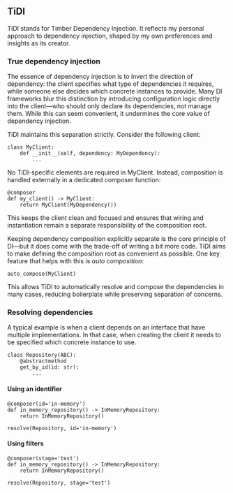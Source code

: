 ## TiDI

TiDI stands for Timber Dependency Injection. It reflects my personal approach to dependency injection, shaped by my own preferences and insights as its creator.

### True dependency injection

The essence of dependency injection is to invert the direction of dependency: the client specifies what type of dependencies it requires, while someone else decides which concrete instances to provide. Many DI frameworks blur this distinction by introducing configuration logic directly into the client—who should only declare its dependencies, not manage them. While this can seem convenient, it undermines the core value of dependency injection.

TiDI maintains this separation strictly. Consider the following client:
```
class MyClient:
    def __init__(self, dependency: MyDependency):
        ... 
```
No TiDI-specific elements are required in MyClient. Instead, composition is handled externally in a dedicated composer function:
```
@composer
def my_client() -> MyClient:
    return MyClient(MyDependency())
```
This keeps the client clean and focused and ensures that wiring and instantiation remain a separate responsibility of the composition root.

Keeping dependency composition explicitly separate is the core principle of DI—but it does come with the trade-off of writing a bit more code. TiDI aims to make defining the composition root as convenient as possible. One key feature that helps with this is _auto composition_:
```
auto_compose(MyClient)
```
This allows TiDI to automatically resolve and compose the dependencies in many cases, reducing boilerplate while preserving separation of concerns.

### Resolving dependencies

A typical example is when a client depends on an interface that have multiple implementations. In that case, when creating the client it needs to be specified which concrete instance to use.

```
class Repository(ABC):
    @abstractmethod
    get_by_id(id: str):
        ...
```

#### Using an identifier

```
@composer(id='in-memory')
def in_memory_repository() -> InMemoryRepository:
    return InMemoryRepository()
```


```
resolve(Repository, id='in-memory')
```

#### Using filters

```
@composer(stage='test')
def in_memory_repository() -> InMemoryRepository:
    return InMemoryRepository()
```


```
resolve(Repository, stage='test')
```
